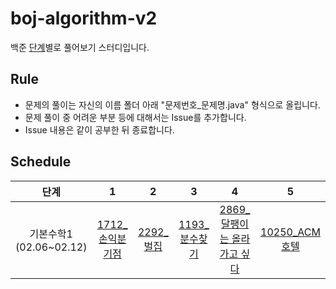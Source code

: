# boj-algorithm-v2
백준 [단계](https://www.acmicpc.net/step)별로 풀어보기 스터디입니다.

## Rule
- 문제의 풀이는 자신의 이름 폴더 아래 "문제번호_문제명.java" 형식으로 올립니다.
- 문제 풀이 중 어려운 부분 등에 대해서는 Issue를 추가합니다.
- Issue 내용은 같이 공부한 뒤 종료합니다.

## Schedule
|단계|1|2|3|4|5|
|:-:|:-:|:-:|:-:|:-:|:-:|
|기본수학1<br/>(02.06~02.12)|[1712_손익분기점](https://www.acmicpc.net/problem/1712)|[2292_벌집](https://www.acmicpc.net/problem/2292)|[1193_분수찾기](https://www.acmicpc.net/problem/1193)|[2869_달팽이는 올라가고 싶다](https://www.acmicpc.net/problem/2869)|[10250_ACM 호텔](https://www.acmicpc.net/problem/10250)|
